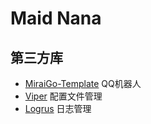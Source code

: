 # Maid Nana

## 第三方库
- [MiraiGo-Template](https://github.com/Logiase/MiraiGo-Template) QQ机器人
- [Viper](https://github.com/spf13/viper) 配置文件管理
- [Logrus](https://github.com/sirupsen/logrus) 日志管理